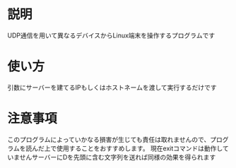 # 説明
UDP通信を用いて異なるデバイスからLinux端末を操作するプログラムです

# 使い方
引数にサーバーを建てるIPもしくはホストネームを渡して実行するだけです

# 注意事項
このプログラムによっていかなる損害が生じても責任は取れませんので、プログラムを読んだ上で使用することをおすすめします。
現在exitコマンドは動作していませんサーバーにDを先頭に含む文字列を送れば同様の効果を得られます